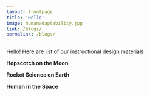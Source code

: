 ```yaml
---
layout: frontpage
title: 'Hello'
image: humanadaptability.jpg
link: /blogs/
permalink: /blogs/
---
```


Hello! Here are list of our instructional design materials

**Hopscotch on the Moon**

**Rocket Science on Earth**

**Human in the Space**
